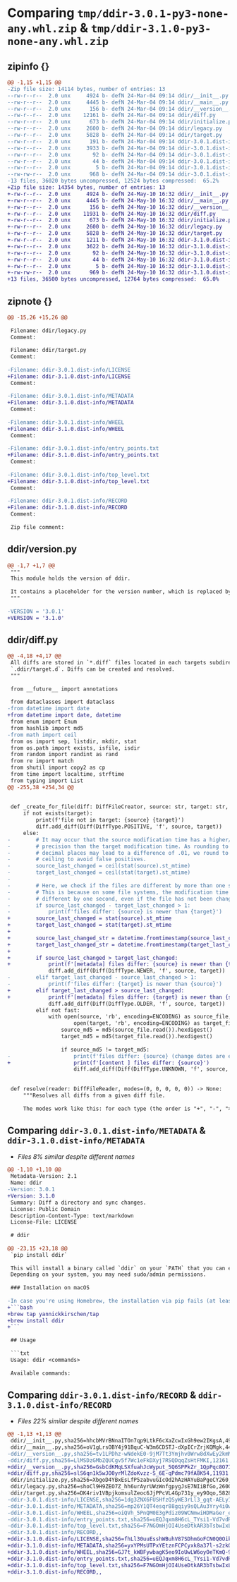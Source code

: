 # Comparing `tmp/ddir-3.0.1-py3-none-any.whl.zip` & `tmp/ddir-3.1.0-py3-none-any.whl.zip`

## zipinfo {}

```diff
@@ -1,15 +1,15 @@
-Zip file size: 14114 bytes, number of entries: 13
--rw-r--r--  2.0 unx     4924 b- defN 24-Mar-04 09:14 ddir/__init__.py
--rw-r--r--  2.0 unx     4445 b- defN 24-Mar-04 09:14 ddir/__main__.py
--rw-r--r--  2.0 unx      156 b- defN 24-Mar-04 09:14 ddir/__version__.py
--rw-r--r--  2.0 unx    12161 b- defN 24-Mar-04 09:14 ddir/diff.py
--rw-r--r--  2.0 unx      673 b- defN 24-Mar-04 09:14 ddir/initialize.py
--rw-r--r--  2.0 unx     2600 b- defN 24-Mar-04 09:14 ddir/legacy.py
--rw-r--r--  2.0 unx     5828 b- defN 24-Mar-04 09:14 ddir/target.py
--rw-r--r--  2.0 unx      191 b- defN 24-Mar-04 09:14 ddir-3.0.1.dist-info/LICENSE
--rw-r--r--  2.0 unx     3933 b- defN 24-Mar-04 09:14 ddir-3.0.1.dist-info/METADATA
--rw-r--r--  2.0 unx       92 b- defN 24-Mar-04 09:14 ddir-3.0.1.dist-info/WHEEL
--rw-r--r--  2.0 unx       44 b- defN 24-Mar-04 09:14 ddir-3.0.1.dist-info/entry_points.txt
--rw-r--r--  2.0 unx        5 b- defN 24-Mar-04 09:14 ddir-3.0.1.dist-info/top_level.txt
--rw-rw-r--  2.0 unx      968 b- defN 24-Mar-04 09:14 ddir-3.0.1.dist-info/RECORD
-13 files, 36020 bytes uncompressed, 12524 bytes compressed:  65.2%
+Zip file size: 14354 bytes, number of entries: 13
+-rw-r--r--  2.0 unx     4924 b- defN 24-May-10 16:32 ddir/__init__.py
+-rw-r--r--  2.0 unx     4445 b- defN 24-May-10 16:32 ddir/__main__.py
+-rw-r--r--  2.0 unx      156 b- defN 24-May-10 16:32 ddir/__version__.py
+-rw-r--r--  2.0 unx    11931 b- defN 24-May-10 16:32 ddir/diff.py
+-rw-r--r--  2.0 unx      673 b- defN 24-May-10 16:32 ddir/initialize.py
+-rw-r--r--  2.0 unx     2600 b- defN 24-May-10 16:32 ddir/legacy.py
+-rw-r--r--  2.0 unx     5828 b- defN 24-May-10 16:32 ddir/target.py
+-rw-r--r--  2.0 unx     1211 b- defN 24-May-10 16:32 ddir-3.1.0.dist-info/LICENSE
+-rw-r--r--  2.0 unx     3622 b- defN 24-May-10 16:32 ddir-3.1.0.dist-info/METADATA
+-rw-r--r--  2.0 unx       92 b- defN 24-May-10 16:32 ddir-3.1.0.dist-info/WHEEL
+-rw-r--r--  2.0 unx       44 b- defN 24-May-10 16:32 ddir-3.1.0.dist-info/entry_points.txt
+-rw-r--r--  2.0 unx        5 b- defN 24-May-10 16:32 ddir-3.1.0.dist-info/top_level.txt
+-rw-rw-r--  2.0 unx      969 b- defN 24-May-10 16:32 ddir-3.1.0.dist-info/RECORD
+13 files, 36500 bytes uncompressed, 12764 bytes compressed:  65.0%
```

## zipnote {}

```diff
@@ -15,26 +15,26 @@
 
 Filename: ddir/legacy.py
 Comment: 
 
 Filename: ddir/target.py
 Comment: 
 
-Filename: ddir-3.0.1.dist-info/LICENSE
+Filename: ddir-3.1.0.dist-info/LICENSE
 Comment: 
 
-Filename: ddir-3.0.1.dist-info/METADATA
+Filename: ddir-3.1.0.dist-info/METADATA
 Comment: 
 
-Filename: ddir-3.0.1.dist-info/WHEEL
+Filename: ddir-3.1.0.dist-info/WHEEL
 Comment: 
 
-Filename: ddir-3.0.1.dist-info/entry_points.txt
+Filename: ddir-3.1.0.dist-info/entry_points.txt
 Comment: 
 
-Filename: ddir-3.0.1.dist-info/top_level.txt
+Filename: ddir-3.1.0.dist-info/top_level.txt
 Comment: 
 
-Filename: ddir-3.0.1.dist-info/RECORD
+Filename: ddir-3.1.0.dist-info/RECORD
 Comment: 
 
 Zip file comment:
```

## ddir/__version__.py

```diff
@@ -1,7 +1,7 @@
 """
 This module holds the version of ddir.
 
 It contains a placeholder for the version number, which is replaced by the build script.
 """
 
-VERSION = '3.0.1'
+VERSION = '3.1.0'
```

## ddir/diff.py

```diff
@@ -4,18 +4,17 @@
 All diffs are stored in `*.diff` files located in each targets subdirectory in
 `.ddir/target.d`. Diffs can be created and resolved.
 """
 
 from __future__ import annotations
 
 from dataclasses import dataclass
-from datetime import date
+from datetime import date, datetime
 from enum import Enum
 from hashlib import md5
-from math import ceil
 from os import sep, listdir, mkdir, stat
 from os.path import exists, isfile, isdir
 from random import randint as rand
 from re import match
 from shutil import copy2 as cp
 from time import localtime, strftime
 from typing import List
@@ -255,38 +254,34 @@
 
 
 def _create_for_file(diff: DiffFileCreator, source: str, target: str, fast: bool) -> None:
     if not exists(target):
         print(f'file not in target: {source} {target}')
         diff.add_diff(Diff(DiffType.POSITIVE, 'f', source, target))
     else:
-        # It may occur that the source modification time has a higher/lower
-        # precision than the target modification time. As rounding to e.g. 2
-        # decimal places may lead to a difference of .01, we round to the
-        # ceiling to avoid false positives.
-        source_last_changed = ceil(stat(source).st_mtime)
-        target_last_changed = ceil(stat(target).st_mtime)
-
-        # Here, we check if the files are different by more than one second.
-        # This is because on some file systems, the modification time may be
-        # different by one second, even if the file has not been changed.
-        if source_last_changed - target_last_changed > 1:
-            print(f'files differ: {source} is newer than {target}')
+        source_last_changed = stat(source).st_mtime
+        target_last_changed = stat(target).st_mtime
+
+        source_last_changed_str = datetime.fromtimestamp(source_last_changed).isoformat()
+        target_last_changed_str = datetime.fromtimestamp(target_last_changed).isoformat()
+
+        if source_last_changed > target_last_changed:
+            print(f'[metadata] files differ: {source} is newer than {target} ({source_last_changed_str} > {target_last_changed_str})')
             diff.add_diff(Diff(DiffType.NEWER, 'f', source, target))
-        elif target_last_changed - source_last_changed > 1:
-            print(f'files differ: {target} is newer than {source}')
+        elif target_last_changed > source_last_changed:
+            print(f'[metadata] files differ: {target} is newer than {source} ({target_last_changed_str} > {source_last_changed_str})')
             diff.add_diff(Diff(DiffType.OLDER, 'f', source, target))
         elif not fast:
             with open(source, 'rb', encoding=ENCODING) as source_file, \
                     open(target, 'rb', encoding=ENCODING) as target_file:
                 source_md5 = md5(source_file.read()).hexdigest()
                 target_md5 = md5(target_file.read()).hexdigest()
 
                 if source_md5 != target_md5:
-                    print(f'files differ: {source} (change dates are equal)')
+                    print(f'[content ] files differ: {source}')
                     diff.add_diff(Diff(DiffType.UNKNOWN, 'f', source, target))
 
 
 def resolve(reader: DiffFileReader, modes=(0, 0, 0, 0, 0)) -> None:
     """Resolves all diffs from a given diff file.
 
     The modes work like this: for each type (the order is "+", "-", ">", "<", "?")
```

## Comparing `ddir-3.0.1.dist-info/METADATA` & `ddir-3.1.0.dist-info/METADATA`

 * *Files 8% similar despite different names*

```diff
@@ -1,10 +1,10 @@
 Metadata-Version: 2.1
 Name: ddir
-Version: 3.0.1
+Version: 3.1.0
 Summary: Diff a directory and sync changes.
 License: Public Domain
 Description-Content-Type: text/markdown
 License-File: LICENSE
 
 # ddir
 
@@ -23,15 +23,18 @@
 `pip install ddir`
 
 This will install a binary called `ddir` on your `PATH` that you can execute.
 Depending on your system, you may need sudo/admin permissions.
 
 ### Installation on macOS
 
-In case you're using Homebrew, the installation via pip fails (at least on my machine). In that case, create a virtual environment and install `ddir` in there. The `venv` directory will be set ignored when initializing a new directory. In case you have `ddir`-controlled directory that has been initialized with an older version, please add `venv` to `.ddir/ddir.json`.
+```bash
+brew tap yannickkirschen/tap
+brew install ddir
+```
 
 ## Usage
 
 ```txt
 Usage: ddir <commands>
 
 Available commands:
```

## Comparing `ddir-3.0.1.dist-info/RECORD` & `ddir-3.1.0.dist-info/RECORD`

 * *Files 22% similar despite different names*

```diff
@@ -1,13 +1,13 @@
 ddir/__init__.py,sha256=hhcbMVrBNnaITOn7qp9LtkF6cXaZcwIxGh9ew2IKgsA,4924
 ddir/__main__.py,sha256=oV1gLrsOBY4j91BquC-W3m6CDSTJ-dXpICrZrjKQMgk,4445
-ddir/__version__.py,sha256=tv1LPDhz-wNdekE0-9jM7Tt3Ymjhv0Wrw8dXwEy2kmM,156
-ddir/diff.py,sha256=LlMSDzGMbZQUCgv5f7Wc1eFkDXyj7RSQDqqZsHtFMKI,12161
+ddir/__version__.py,sha256=GsbCdKMqLSXfuahJcWyput_5Q6SPPkZr_1QpPqc8O7I,156
+ddir/diff.py,sha256=slS6qn1k5wJO0yrMlZdoKvzz-S_6E-qPdmc79fA8K54,11931
 ddir/initialize.py,sha256=XbgoD4YBxEsLfP5zabvuGIcOd2hAzHAYuBaPgeCY260,673
 ddir/legacy.py,sha256=shoCl9H9ZEO7Z_hh6urAyrUWzWnfgpygJsE7NIiBfGo,2600
 ddir/target.py,sha256=DK4riv1VBpjkomsulZeoc6JjPPcVL4Gp731y_ey9Oqo,5828
-ddir-3.0.1.dist-info/LICENSE,sha256=1dg3ZNX6FUSHfzQSyWE3rLl3_gqt-AELy1RrujtcFtY,191
-ddir-3.0.1.dist-info/METADATA,sha256=mp26Y1QT4esqr88gqiy9sQLAu3Yry4i0w-LJXfpqQnM,3933
-ddir-3.0.1.dist-info/WHEEL,sha256=oiQVh_5PnQM0E3gPdiz09WCNmwiHDMaGer_elqB3coM,92
-ddir-3.0.1.dist-info/entry_points.txt,sha256=uEQJqxm8H6cL_TYsi1-Vd7vdRnesOSVPbnr4noyXnwE,44
-ddir-3.0.1.dist-info/top_level.txt,sha256=F7NGOmHjOI4UseDtkAR3bTsbwIxLi4Gy8KaMMpIl6Ws,5
-ddir-3.0.1.dist-info/RECORD,,
+ddir-3.1.0.dist-info/LICENSE,sha256=fhLl30uuEsshWBuhV87SDhmGoFCN0Q0Oikq5pM-U6Fw,1211
+ddir-3.1.0.dist-info/METADATA,sha256=yxYPMsUTPxYEtznFCPCyxk8a37l-s2zkQjISQEFXL3A,3622
+ddir-3.1.0.dist-info/WHEEL,sha256=GJ7t_kWBFywbagK5eo9IoUwLW6oyOeTKmQ-9iHFVNxQ,92
+ddir-3.1.0.dist-info/entry_points.txt,sha256=uEQJqxm8H6cL_TYsi1-Vd7vdRnesOSVPbnr4noyXnwE,44
+ddir-3.1.0.dist-info/top_level.txt,sha256=F7NGOmHjOI4UseDtkAR3bTsbwIxLi4Gy8KaMMpIl6Ws,5
+ddir-3.1.0.dist-info/RECORD,,
```

